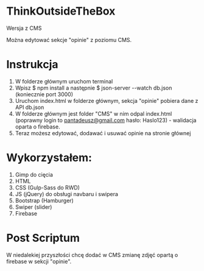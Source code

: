 # ThinkOutsideTheBox

Wersja z CMS

Można edytować sekcje "opinie" z poziomu CMS.

# Instrukcja

1. W folderze głównym uruchom terminal
2. Wpisz $ npm install a następnie $ json-server --watch db.json (koniecznie port 3000)
3. Uruchom index.html w folderze głównym, sekcja "opinie" pobiera dane z API db.json
4. W folderze głównym jest folder "CMS" w nim odpal index.html (poprawny login to pantadeusz@gmail.com  hasło: Haslo123) - walidacja oparta o firebase.
5. Teraz możesz edytować, dodawać i usuwać opinie na stronie głównej


# Wykorzystałem:

1. Gimp do cięcia
2. HTML
3. CSS (Gulp-Sass do RWD)
4. JS (jQuery) do obsługi navbaru i swipera
5. Bootstrap (Hamburger)
6. Swiper (slider)
7. Firebase

# Post Scriptum

W niedalekiej przyszłości chcę dodać w CMS zmianę zdjęć opartą o firebase w sekcji "opinie".

